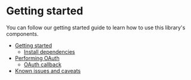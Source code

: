<!-- Make sure this file is in sync with the Getting started section in README -->

# Getting started

You can follow our getting started guide to learn how to use this library's components.

- [Getting started](getting_started.md)
  - [Install dependencies](getting_started.md#install-dependencies)
- [Performing OAuth](usage/oauth.md)
  - [OAuth callback](usage/oauth.md#oauth-callback)
- [Known issues and caveats](issues.md)
